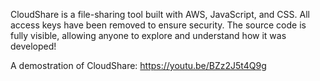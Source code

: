 CloudShare is a file-sharing tool built with AWS, JavaScript, and CSS. All access keys have been removed to ensure security. 
The source code is fully visible, allowing anyone to explore and understand how it was developed!

A demostration of CloudShare: https://youtu.be/BZz2J5t4Q9g
